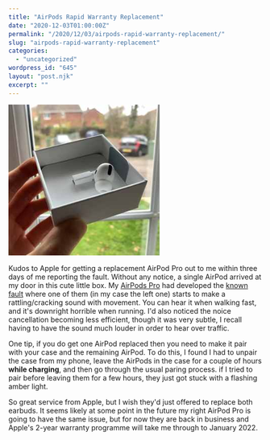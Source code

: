 ```yaml
---
title: "AirPods Rapid Warranty Replacement"
date: "2020-12-03T01:00:00Z"
permalink: "/2020/12/03/airpods-rapid-warranty-replacement/"
slug: "airpods-rapid-warranty-replacement"
categories:
  - "uncategorized"
wordpress_id: "645"
layout: "post.njk"
excerpt: ""
---
```


![](/wp-content/uploads/2020/12/left_airpods_pro.jpg?w=300)

Kudos to Apple for getting a replacement AirPod Pro out to me within three days of me reporting the fault. Without any notice, a single AirPod arrived at my door in this cute little box. My [AirPods Pro](https://imarc.co.uk/2020/03/05/airpods-pro/) had developed the [known fault](https://support.apple.com/airpods-pro-service-program-sound-issues) where one of them (in my case the left one) starts to make a rattling/cracking sound with movement. You can hear it when walking fast, and it's downright horrible when running. I'd also noticed the noice cancellation becoming less efficient, though it was very subtle, I recall having to have the sound much louder in order to hear over traffic.

One tip, if you do get one AirPod replaced then you need to make it pair with your case and the remaining AirPod. To do this, I found I had to unpair the case from my phone, leave the AirPods in the case for a couple of hours **while charging**, and then go through the usual paring process. if I tried to pair before leaving them for a few hours, they just got stuck with a flashing amber light.

So great service from Apple, but I wish they'd just offered to replace both earbuds. It seems likely at some point in the future my right AirPod Pro is going to have the same issue, but for now they are back in business and Apple's 2-year warranty programme will take me through to January 2022.
